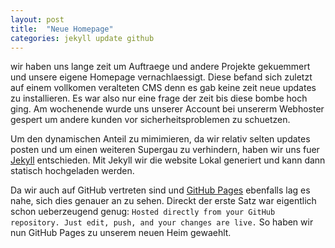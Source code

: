```yaml
---
layout: post
title:  "Neue Homepage"
categories: jekyll update github
---
```

wir haben uns lange zeit um Auftraege und andere Projekte gekuemmert und unsere eigene Homepage vernachlaessigt. Diese befand sich zuletzt auf einem vollkomen veralteten CMS denn es gab keine zeit neue updates zu installieren. Es war also nur eine frage der zeit bis diese bombe hoch ging. Am wochenende wurde uns unserer Account bei unsererm Webhoster gespert um andere kunden vor sicherheitsproblemen zu schuetzen.

Um den dynamischen Anteil zu mimimieren, da wir relativ selten updates posten und um einen weiteren Supergau zu verhindern, haben wir uns fuer [Jekyll](https://jekyllrb.com/) entschieden. Mit Jekyll wir die website Lokal generiert und kann dann statisch hochgeladen werden.

Da wir auch auf GitHub vertreten sind und [GitHub Pages](https://pages.github.com/) ebenfalls lag es nahe, sich dies genauer an zu sehen. Direckt der erste Satz war eigentlich schon ueberzeugend genug: `Hosted directly from your GitHub repository. Just edit, push, and your changes are live.` So haben wir nun GitHub Pages zu unserem neuen Heim gewaehlt.
